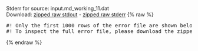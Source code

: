 Stderr for source:  input.md_working_11.dat   
Download: [zipped raw stdout](input.md_working_11.dat.plumed_master.stdout.txt.zip) - [zipped raw stderr](input.md_working_11.dat.plumed_master.stderr.txt.zip) 
{% raw %}
<pre>
#! Only the first 1000 rows of the error file are shown below
#! To inspect the full error file, please download the zipped raw stderr file above
</pre>
{% endraw %}
